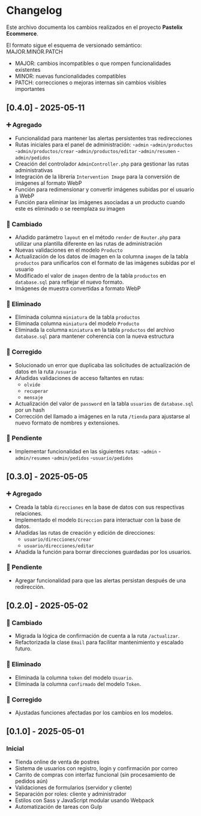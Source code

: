 # Changelog

Este archivo documenta los cambios realizados en el proyecto **Pastelix Ecommerce**.

El formato sigue el esquema de versionado semántico: MAJOR.MINOR.PATCH

- MAJOR: cambios incompatibles o que rompen funcionalidades existentes
- MINOR: nuevas funcionalidades compatibles
- PATCH: correcciones o mejoras internas sin cambios visibles importantes

## [0.4.0] - 2025-05-11 
### ➕ Agregado
- Funcionalidad para mantener las alertas persistentes tras redirecciones
- Rutas iniciales para el panel de administración:
    -`admin`
    -`admin/productos`
    -`admin/productos/crear`
    -`admin/productos/editar`
    -`admin/resumen`
    -`admin/pedidos`
- Creación del controlador `AdminController.php` para gestionar las rutas administrativas
- Integración de la librería `Intervention Image` para la conversión de imágenes al formato WebP
- Función para redimensionar y convertir imágenes subidas por el usuario a WebP
- Función para eliminar las imágenes asociadas a un producto cuando este es eliminado o se reemplaza su imagen

### 🔧 Cambiado
- Añadido parámetro `layout` en el método `render` de `Router.php` para utilizar una plantilla diferente en las rutas de administración
- Nuevas validaciones en el modelo `Producto`
- Actualización de los datos de imagen en la columna `imagen` de la tabla `productos` para unificarlos con el formato de las imágenes subidas por el usuario
- Modificado el valor de `imagen` dentro de la tabla `productos` en `database.sql` para reflejar el nuevo formato.
- Imágenes de muestra convertidas a formato WebP

### 🧹 Eliminado
- Eliminada columna `miniatura` de la tabla `productos`
- Eliminada columna `miniatura` del modelo `Producto`
- Eliminada la columna `miniatura` en la tabla `productos` del archivo `database.sql` para mantener coherencia con la nueva estructura

### 🐛 Corregido
- Solucionado un error que duplicaba las solicitudes de actualización de datos en la ruta `/usuario`
- Añadidas validaciones de acceso faltantes en rutas:
    - `olvide`
    - `recuperar`
    - `mensaje`
- Actualización del valor de `password` en la tabla `usuarios` de `database.sql` por un hash
- Corrección del llamado a imágenes en la ruta `/tienda` para ajustarse al nuevo formato de nombres y extensiones.

### 📅 Pendiente
- Implementar funcionalidad en las siguientes rutas:
    -`admin`
    -`admin/resumen`
    -`admin/pedidos`
    -`usuario/pedidos`

## [0.3.0] - 2025-05-05 
### ➕ Agregado
- Creada la tabla `direcciones` en la base de datos con sus respectivas relaciones.
- Implementado el modelo `Direccion` para interactuar con la base de datos.
- Añadidas las rutas de creación y edición de direcciones:
    - `usuario/direcciones/crear`
    - `usuario/direcciones/editar`
- Añadida la función para borrar direcciones guardadas por los usuarios.

### 📅 Pendiente
- Agregar funcionalidad para que las alertas persistan después de una redirección.

## [0.2.0] - 2025-05-02
### 🔧 Cambiado
- Migrada la lógica de confirmación de cuenta a la ruta `/actualizar`.
- Refactorizada la clase `Email` para facilitar mantenimiento y escalado futuro.

### 🧹 Eliminado
- Eliminada la columna `token` del modelo `Usuario`.
- Eliminada la columna `confirmado` del modelo `Token`.

### 🐛 Corregido
- Ajustadas funciones afectadas por los cambios en los modelos.


## [0.1.0] - 2025-05-01
### Inicial
- Tienda online de venta de postres
- Sistema de usuarios con registro, login y confirmación por correo
- Carrito de compras con interfaz funcional (sin procesamiento de pedidos aún)
- Validaciones de formularios (servidor y cliente)
- Separación por roles: cliente y administrador
- Estilos con Sass y JavaScript modular usando Webpack
- Automatización de tareas con Gulp